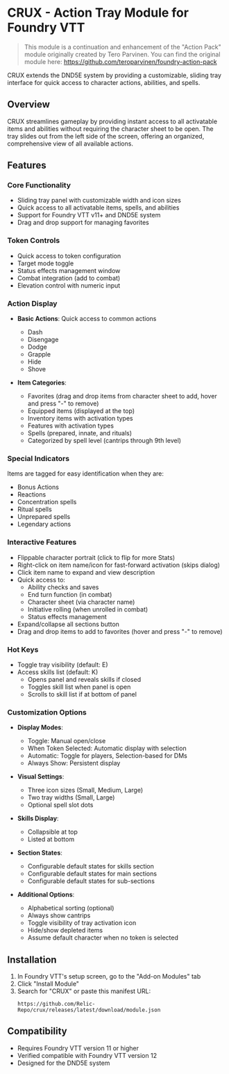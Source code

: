 # CRUX - Action Tray Module for Foundry VTT

> This module is a continuation and enhancement of the "Action Pack" module originally created by Tero Parvinen. You can find the original module here: https://github.com/teroparvinen/foundry-action-pack

CRUX extends the DND5E system by providing a customizable, sliding tray interface for quick access to character actions, abilities, and spells.

## Overview

CRUX streamlines gameplay by providing instant access to all activatable items and abilities without requiring the character sheet to be open. The tray slides out from the left side of the screen, offering an organized, comprehensive view of all available actions.

## Features

### Core Functionality
- Sliding tray panel with customizable width and icon sizes
- Quick access to all activatable items, spells, and abilities
- Support for Foundry VTT v11+ and DND5E system
- Drag and drop support for managing favorites


### Token Controls
- Quick access to token configuration
- Target mode toggle
- Status effects management window
- Combat integration (add to combat)
- Elevation control with numeric input

### Action Display
- **Basic Actions**: Quick access to common actions
  - Dash
  - Disengage
  - Dodge
  - Grapple
  - Hide
  - Shove

- **Item Categories**:
  - Favorites (drag and drop items from character sheet to add, hover and press "-" to remove)
  - Equipped items (displayed at the top)
  - Inventory items with activation types
  - Features with activation types
  - Spells (prepared, innate, and rituals)
  - Categorized by spell level (cantrips through 9th level)

### Special Indicators
Items are tagged for easy identification when they are:
- Bonus Actions
- Reactions
- Concentration spells
- Ritual spells
- Unprepared spells
- Legendary actions

### Interactive Features
- Flippable character portrait (click to flip for more Stats)
- Right-click on item name/icon for fast-forward activation (skips dialog)
- Click item name to expand and view description
- Quick access to:
  - Ability checks and saves
  - End turn function (in combat)
  - Character sheet (via character name)
  - Initiative rolling (when unrolled in combat)
  - Status effects management
- Expand/collapse all sections button
- Drag and drop items to add to favorites (hover and press "-" to remove)

### Hot Keys
- Toggle tray visibility (default: E)
- Access skills list (default: K)
  - Opens panel and reveals skills if closed
  - Toggles skill list when panel is open
  - Scrolls to skill list if at bottom of panel

### Customization Options
- **Display Modes**:
  - Toggle: Manual open/close
  - When Token Selected: Automatic display with selection
  - Automatic: Toggle for players, Selection-based for DMs
  - Always Show: Persistent display
- **Visual Settings**:
  - Three icon sizes (Small, Medium, Large)
  - Two tray widths (Small, Large)
  - Optional spell slot dots

- **Skills Display**:
  - Collapsible at top
  - Listed at bottom
- **Section States**:
  - Configurable default states for skills section
  - Configurable default states for main sections
  - Configurable default states for sub-sections
- **Additional Options**:
  - Alphabetical sorting (optional)
  - Always show cantrips
  - Toggle visibility of tray activation icon
  - Hide/show depleted items
  - Assume default character when no token is selected

## Installation

1. In Foundry VTT's setup screen, go to the "Add-on Modules" tab
2. Click "Install Module"
3. Search for "CRUX" or paste this manifest URL:
   ```
   https://github.com/Relic-Repo/crux/releases/latest/download/module.json
   ```

## Compatibility
- Requires Foundry VTT version 11 or higher
- Verified compatible with Foundry VTT version 12
- Designed for the DND5E system

